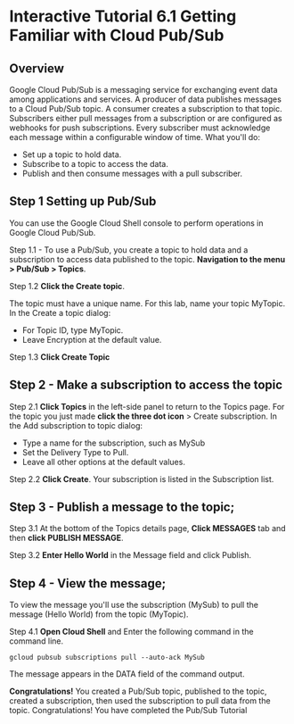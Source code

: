 # Interactive Tutorial 6.1 Getting Familiar with Cloud Pub/Sub
## Overview
Google Cloud Pub/Sub is a messaging service for exchanging event data among applications and services. A producer of data publishes messages to a Cloud Pub/Sub topic. A consumer creates a subscription to that topic. Subscribers either pull messages from a subscription or are configured as webhooks for push subscriptions. Every subscriber must acknowledge each message within a configurable window of time.
What you'll do:
* Set up a topic to hold data.
* Subscribe to a topic to access the data.
* Publish and then consume messages with a pull subscriber.
 
## Step 1 Setting up Pub/Sub
You can use the Google Cloud Shell console to perform operations in Google Cloud Pub/Sub.

Step 1.1 - To use a Pub/Sub, you create a topic to hold data and a subscription to access data published to the topic.
**Navigation to the menu > Pub/Sub > Topics**.

Step 1.2 **Click the Create topic**.

The topic must have a unique name. For this lab, name your topic MyTopic. In the Create a topic dialog:
* For Topic ID, type MyTopic.
* Leave Encryption at the default value.

Step 1.3 **Click Create Topic**
 
## Step 2 - Make a subscription to access the topic

Step 2.1 **Click Topics** in the left-side panel to return to the Topics page. For the topic you just made **click the three dot icon** > Create subscription.
In the Add subscription to topic dialog:
* Type a name for the subscription, such as MySub
* Set the Delivery Type to Pull.
* Leave all other options at the default values.

Step 2.2 **Click Create**.
Your subscription is listed in the Subscription list.

## Step 3 - Publish a message to the topic;

Step 3.1 At the bottom of the Topics details page, **Click MESSAGES** tab and then **click PUBLISH MESSAGE**.

Step 3.2 **Enter Hello World** in the Message field and click Publish.

## Step 4 - View the message;
To view the message you'll use the subscription (MySub) to pull the message (Hello World) from the topic (MyTopic).

Step 4.1 **Open Cloud Shell** and Enter the following command in the command line.
```
gcloud pubsub subscriptions pull --auto-ack MySub
```

The message appears in the DATA field of the command output.

**Congratulations!** You created a Pub/Sub topic, published to the topic, created a subscription, then used the subscription to pull data from the topic.
Congratulations! You have completed the Pub/Sub Tutorial
